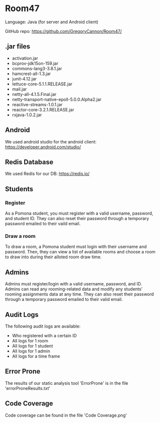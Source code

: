 # Room47 #

Language: Java (for server and Android client)

GitHub repo: https://github.com/GregoryCannon/Room47/

## .jar files ##
* activation.jar
* bcprov-jdk15on-159.jar
* commons-lang3-3.8.1.jar
* hamcrest-all-1.3.jar
* junit-4.12.jar
* lettuce-core-5.1.1.RELEASE.jar
* mail.jar
* netty-all-4.1.5.Final.jar
* netty-transport-native-epoll-5.0.0.Alpha2.jar
* reactive-streams-1.0.1.jar
* reactor-core-3.2.1.RELEASE.jar
* rxjava-1.0.2.jar

## Android ##
We used android studio for the android client: https://developer.android.com/studio/

## Redis Database ##
We used Redis for our DB: https://redis.io/

## Students ##
### Register ###

As a Pomona student, you must register with a valid username, password, and student ID. They can also reset their password through a temporary password emailed to their vaild email. 

### Draw a room ### 

To draw a room, a Pomona student must login with their username and password. Then, they can view a list of available rooms and choose a room to draw into during their alloted room draw time.

## Admins ##

Admins must register/login with a valid username, password, and ID. Admins can read any rooming-related data and modify any students’ rooming assignments data at any time. They can also reset their password through a temporary password emailed to their valid email.  

## Audit Logs ##
The following audit logs are available:
* Who registered with a certain ID
* All logs for 1 room
* All logs for 1 student
* All logs for 1 admin
* All logs for a time frame
## Error Prone ##
The results of our static analysis tool 'ErrorProne' is in the file 'errorProneResults.txt'

## Code Coverage ##
Code coverage can be found in the file 'Code Coverage.png'



